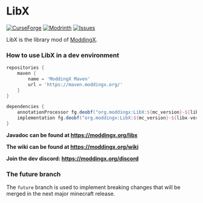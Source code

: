 # LibX

[![CurseForge](https://cf.way2muchnoise.eu/full_412525_downloads.svg)](https://www.curseforge.com/minecraft/mc-mods/libx)
[![Modrinth](https://modrinth-utils.vercel.app/api/badge/downloads?id=qEH6GYul&logo=true)](https://www.curseforge.com/minecraft/mc-mods/libx)
[![Issues](https://img.shields.io/github/issues/noeppi-noeppi/LibX)](https://github.com/noeppi-noeppi/LibX/issues)

LibX is the library mod of [ModdingX](https://moddingx.org/).

### How to use LibX in a dev environment

```groovy
repositories {
    maven {
        name = 'ModdingX Maven'
        url = 'https://maven.moddingx.org/'
    }
}

dependencies {
    annotationProcessor fg.deobf("org.moddingx:LibX:${mc_version}-${libx-version}")
    implementation fg.deobf("org.moddingx:LibX:${mc_version}-${libx-version}")
}
```

**Javadoc can be found at https://moddingx.org/libx**

**The wiki can be found at https://moddingx.org/wiki**

**Join the dev discord: https://moddingx.org/discord**

### The future branch

The `future` branch is used to implement breaking changes that will be merged in the next major minecraft release.
